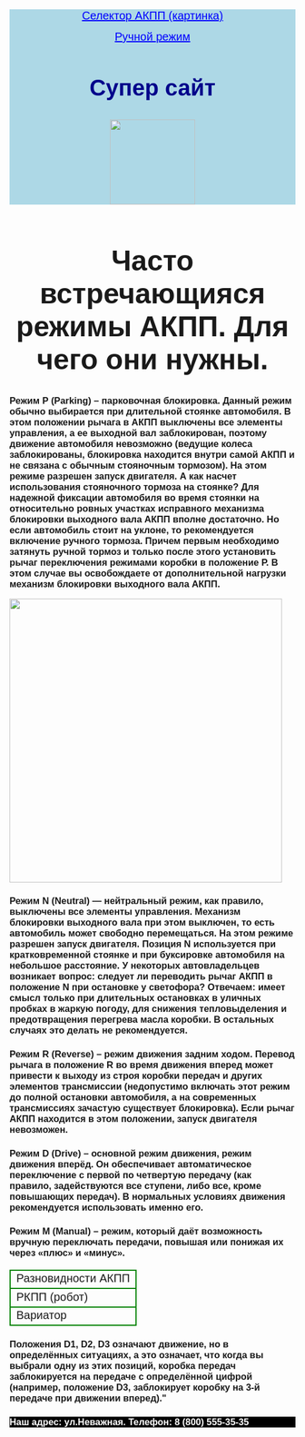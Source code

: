<html>
    <title>Правила пользования АКПП</title>
    <body>
        <header style="background-color: lightblue; text-align:center;font-family: sans-serif;"><a href="#selektor akpp" style="color:blue; font-size:20px;">Селектор АКПП (картинка)</a><p><a href="#Ручной режим" style="color:blue; font-size:20px;">Ручной режим</a></p>
            <h2 style="font-size: 40px;color: darkblue;">Супер сайт</h2><img src="https://c7.hotpng.com/preview/588/302/445/car-automobile-repair-shop-motor-vehicle-service-auto-mechanic-car-repair-master.jpg" height="150px" width="150px"></header>
            <main>
                <h1 style="text-align: center; font-family: sans-serif; font-size: 50px;">Часто встречающияся режимы АКПП. Для чего они нужны.</h1>
                <p><h3 style="font-family: sans-serif;">Режим Р (Parking) – парковочная блокировка. Данный режим обычно выбирается при длительной стоянке автомобиля. В этом положении рычага в АКПП выключены все элементы управления, а ее выходной вал заблокирован, поэтому движение автомобиля невозможно (ведущие колеса заблокированы, блокировка находится внутри самой АКПП и не связана с обычным стояночным тормозом). На этом режиме разрешен запуск двигателя. А как насчет использования стояночного тормоза на стоянке? Для надежной фиксации автомобиля во время стоянки на относительно ровных участках исправного механизма блокировки выходного вала АКПП вполне достаточно. Но если автомобиль стоит на уклоне, то рекомендуется включение ручного тормоза. Причем первым необходимо затянуть ручной тормоз и только после этого установить рычаг переключения режимами коробки в положение Р. В этом случае вы освобождаете от дополнительной нагрузки механизм блокировки выходного вала АКПП.</h3></p>
                <p id="selektor akpp"><img src="https://cdn.pixabay.com/photo/2020/05/13/12/37/gearbox-5167308_1280.jpg"  height="500px" width="480px"/></p>
                <p><h3 style="font-family: sans-serif">Режим N (Neutral) — нейтральный режим, как правило, выключены все элементы управления. Механизм блокировки выходного вала при этом выключен, то есть автомобиль может свободно перемещаться. На этом режиме разрешен запуск двигателя. Позиция N используется при кратковременной стоянке и при буксировке автомобиля на небольшое расстояние. У некоторых автовладельцев возникает вопрос: следует ли переводить рычаг АКПП в положение N при остановке у светофора? Отвечаем: имеет смысл только при длительных остановках в уличных пробках в жаркую погоду, для снижения тепловыделения и предотвращения перегрева масла коробки. В остальных случаях это делать не рекомендуется.</h3></p>
                <p><h3 style="font-family: sans-serif;"> Режим R (Reverse) – режим движения задним ходом. Перевод рычага в положение R во время движения вперед может привести к выходу из строя коробки передач и других элементов трансмиссии (недопустимо включать этот режим до полной остановки автомобиля, а на современных трансмиссиях зачастую существует блокировка). Если рычаг АКПП находится в этом положении, запуск двигателя невозможен.</h3></p>
                <p><h3 style="font-family: sans-serif;"> Режим D (Drive) – основной режим движения, режим движения вперёд. Он обеспечивает автоматическое переключение с первой по четвертую передачу (как правило, задействуются все ступени, либо все, кроме повышающих передач). В нормальных условиях движения рекомендуется использовать именно его.</h3></p>
                <p><h3 style="font-family: sans-serif;">Режим M (Manual) – режим, который даёт возможность вручную переключать передачи, повышая или понижая их через «плюс» и «минус».</h3></p>
                <table style="font-family: sans-serif;border-collapse:collapse; font-size: 20px">
                    <tr style="border: 2px solid green; border-collapse:collapse;">
                        <td>Разновидности АКПП</td>
                    </tr>
                    <tr style="border: 2px solid green; border-collapse:collapse;">
                        <td>РКПП (робот)</td>
                    </tr>
                    <tr style="border: 2px solid green; border-collapse:collapse;">
                        <td>Вариатор</td>
                    </tr>
                </table>
                <p id="Ручной режим"><h3 style="font-family:sans-serif">Положения D1, D2, D3 означают движение, но в определённых ситуациях, а это означает, что когда вы выбрали одну из этих позиций, коробка передач заблокируется на передаче с определённой цифрой (например, положение D3, заблокирует коробку на 3-й передаче при движении вперед)."</h3></p>
                    </main>
        <footer style="background-color:black;"><h3 style="font-family:sans-serif;color:white;">Наш адрес: ул.Неважная. Телефон: 8 (800) 555-35-35</h3></footer>
    </body>
</html>
